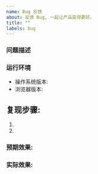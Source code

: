 ```yaml
---
name: Bug 反馈
about: 反馈 Bug, 一起让产品变得更好。
title: ""
labels: bug
---
```

### 问题描述
<!-- 问题 -->

### 运行环境
- 操作系统版本: 
- 浏览器版本:

## 复现步骤:
<!-- 尽可能以列表方式描述 Bug 的复现步骤，推荐使用图片辅助描述 -->
1. 
2. 


### 预期效果:
<!-- 没有bug时应该是什么效果？ -->

### 实际效果:

